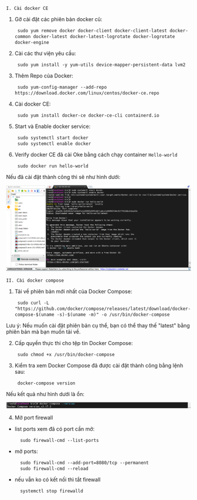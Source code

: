 `I. Cài docker CE`

1. Gỡ cài đặt các phiên bản docker cũ:

        sudo yum remove docker docker-client docker-client-latest docker-common docker-latest docker-latest-logrotate docker-logrotate docker-engine


2. Cài các thư viện yêu cầu:

        sudo yum install -y yum-utils device-mapper-persistent-data lvm2

3. Thêm Repo của Docker:

        sudo yum-config-manager --add-repo https://download.docker.com/linux/centos/docker-ce.repo

4. Cài docker CE:

        sudo yum install docker-ce docker-ce-cli containerd.io

5. Start và Enable docker service:

        sudo systemctl start docker
        sudo systemctl enable docker

6. Verify docker CE đã cài Oke bằng cách chạy container `Hello-world`

        sudo docker run hello-world

Nếu đã cài đặt thành công thì sẽ như hình dưới:

![docker_install](../img/docker_install.png)

`II. Cài docker compose`

1. Tải về phiên bản mới nhất của Docker Compose:

        sudo curl -L "https://github.com/docker/compose/releases/latest/download/docker-compose-$(uname -s)-$(uname -m)" -o /usr/bin/docker-compose

Lưu ý: Nếu muốn cài đặt phiên bản cụ thể, bạn có thể thay thế "latest" bằng phiên bản mà bạn muốn tải về.

2. Cấp quyền thực thi cho tệp tin Docker Compose:

        sudo chmod +x /usr/bin/docker-compose
3. Kiểm tra xem Docker Compose đã được cài đặt thành công bằng lệnh sau:

        docker-compose version

Nếu kết quả như hình dưới là ổn:

![docker_install2](../img/docker_install2.png)

4. Mở port firewall

- list ports xem đã có port cần mở: 

        sudo firewall-cmd --list-ports

- mở ports:

        sudo firewall-cmd --add-port=8080/tcp --permanent
        sudo firewall-cmd --reload

- nếu vẫn ko có kết nối thì tắt firewall

        systemctl stop firewalld

        